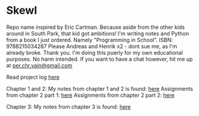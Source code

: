 # Skewl
Repo name inspired by Eric Cartman. Because aside from the other kids around in South Park, that kid got ambitions! I'm writing notes and Python from a book I just ordered. Namely "Programming in School". ISBN: 9788215034287
Please Andreas and Henrik x2 - dont sue me, as I'm already broke. Thank you. I'm doing this puerly for my own educational purposes. No harm intended.
If you want to have a chat however, hit me up at per.chr.vain@gmail.com 

Read project log [here](https://github.com/p3k4/Skewl/blob/main/log.md)

Chapter 1 and 2:
My notes from chapter 1 and 2 is found: [here](https://github.com/p3k4/Skewl/blob/main/kap%201-2.py)
Assignments from chapter 2 part 1: [here](https://github.com/p3k4/Skewl/blob/main/kap2_opg.py)
Assignments from chapter 2 part 2: [here](https://github.com/p3k4/Skewl/blob/main/kap2_opg_del_2.py)

Chapter 3:
My notes from chapter 3 is found: [here](https://github.com/p3k4/Skewl/blob/main/kapittel_3_notes.py)
